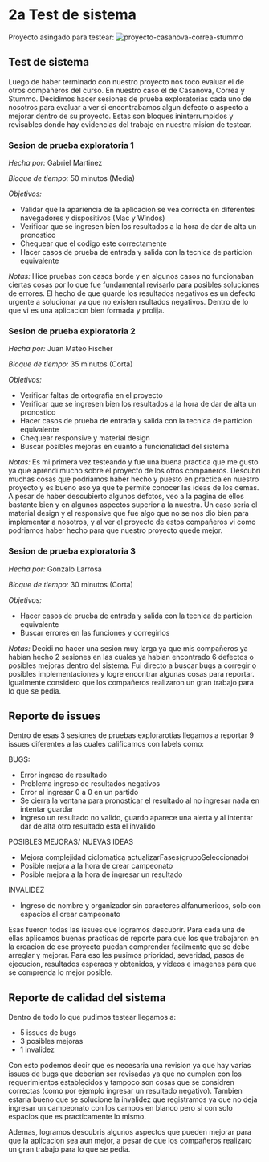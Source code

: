 # 2a Test de sistema

Proyecto asingado para testear: ![proyecto-casanova-correa-stummo](https://github.com/ORT-FIS-2022S2/proyecto-casanova-correa-stummo.git)

## Test de sistema

Luego de haber terminado con nuestro proyecto nos toco evaluar el de otros compañeros del curso. En nuestro caso el de Casanova, Correa y Stummo. Decidimos hacer sesiones de prueba exploratorias cada uno de nosotros para evaluar a ver si encontrabamos algun defecto o aspecto a mejorar dentro de su proyecto. Estas son bloques ininterrumpidos y revisables donde hay evidencias del trabajo en nuestra mision de testear.

### Sesion de prueba exploratoria 1
*Hecha por:* Gabriel Martinez

*Bloque de tiempo:* 50 minutos (Media)

*Objetivos:* 
- Validar que la apariencia de la aplicacion se vea correcta en diferentes navegadores y dispositivos (Mac y Windos)
- Verificar que se ingresen bien los resultados a la hora de dar de alta un pronostico
- Chequear que el codigo este correctamente
- Hacer casos de prueba de entrada y salida con la tecnica de particion equivalente

*Notas:* Hice pruebas con casos borde y en algunos casos no funcionaban ciertas cosas por lo que fue fundamental revisarlo para posibles soluciones de errores. El hecho de que guarde los resultados negativos es un defecto urgente a solucionar ya que no existen rsultados negativos. Dentro de lo que vi es una aplicacion bien formada y prolija.

### Sesion de prueba exploratoria 2
*Hecha por:* Juan Mateo Fischer

*Bloque de tiempo:* 35 minutos (Corta)

*Objetivos:*
- Verificar faltas de ortografia en el proyecto
- Verificar que se ingresen bien los resultados a la hora de dar de alta un pronostico
- Hacer casos de prueba de entrada y salida con la tecnica de particion equivalente
- Chequear responsive y material design
- Buscar posibles mejoras en cuanto a funcionalidad del sistema

*Notas:* Es mi primera vez testeando y fue una buena practica que me gusto ya que aprendi mucho sobre el proyecto de los otros compañeros. Descubri muchas cosas que podriamos haber hecho y puesto en practica en nuestro proyecto y es bueno eso ya que te permite conocer las ideas de los demas. A pesar de haber descubierto algunos defctos, veo a la pagina de ellos bastante bien y en algunos aspectos superior a la nuestra. Un caso seria el material design y el responsive que fue algo que no se nos dio bien para implementar a nosotros, y al ver el proyecto de estos compañeros vi como podriamos haber hecho para que nuestro proyecto quede mejor.

### Sesion de prueba exploratoria 3
*Hecha por:* Gonzalo Larrosa

*Bloque de tiempo:* 30 minutos (Corta)

*Objetivos:*
- Hacer casos de prueba de entrada y salida con la tecnica de particion equivalente
- Buscar errores en las funciones y corregirlos

*Notas:* Decidi no hacer una sesion muy larga ya que mis compañeros ya habian hecho 2 sesiones en las cuales ya habian encontrado 6 defectos o posibles mejoras dentro del sistema. Fui directo a buscar bugs a corregir o posibles implementaciones y logre encontrar algunas cosas para reportar. Igualmente considero que los compañeros realizaron un gran trabajo para lo que se pedia.


## Reporte de issues

Dentro de esas 3 sesiones de pruebas explorarotias llegamos a reportar 9 issues diferentes a las cuales calificamos con labels como:

BUGS:
- Error ingreso de resultado
- Problema ingreso de resultados negativos
- Error al ingresar 0 a 0 en un partido
- Se cierra la ventana para pronosticar el resultado al no ingresar nada en intentar guardar
- Ingreso un resultado no valido, guardo aparece una alerta y al intentar dar de alta otro resultado esta el invalido

POSIBLES MEJORAS/ NUEVAS IDEAS
- Mejora complejidad ciclomatica actualizarFases(grupoSeleccionado)
- Posible mejora a la hora de crear campeonato
- Posible mejora a la hora de ingresar un resultado

INVALIDEZ
- Ingreso de nombre y organizador sin caracteres alfanumericos, solo con espacios al crear campeonato

Esas fueron todas las issues que logramos descubrir. Para cada una de ellas aplicamos buenas practicas de reporte para que los que trabajaron en la creacion de ese proyecto puedan comprender facilmente que se debe arreglar y mejorar. Para eso les pusimos prioridad, severidad, pasos de ejecucion, resultados esperaos y obtenidos, y videos e imagenes para que se comprenda lo mejor posible.

## Reporte de calidad del sistema

Dentro de todo lo que pudimos testear llegamos a:

- 5 issues de bugs
- 3 posibles mejoras
- 1 invalidez

Con esto podemos decir que es necesaria una revision ya que hay varias issues de bugs que deberian ser revisadas ya que no cumplen con los requerimientos establecidos y tampoco son cosas que se considren correctas (como por ejemplo ingresar un resultado negativo). Tambien estaria bueno que se solucione la invalidez que registramos ya que no deja ingresar un campeonato con los campos en blanco pero si con solo espacios que es practicamente lo mismo.

Ademas, logramos descubris algunos aspectos que pueden mejorar para que la aplicacion sea aun mejor, a pesar de que los compañeros realizaro un gran trabajo para lo que se pedia.
